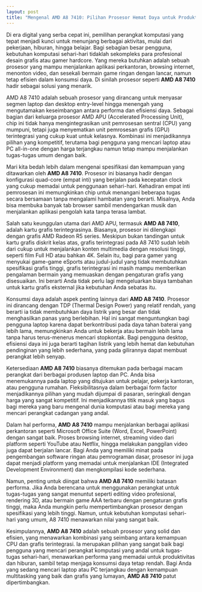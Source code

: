 ```yaml
---
layout: post
title: "Mengenal AMD A8 7410: Pilihan Prosesor Hemat Daya untuk Produktivitas Sehari-hari"
---
```


Di era digital yang serba cepat ini, pemilihan perangkat komputasi yang tepat menjadi kunci untuk menunjang berbagai aktivitas, mulai dari pekerjaan, hiburan, hingga belajar. Bagi sebagian besar pengguna, kebutuhan komputasi sehari-hari tidaklah sekompleks para profesional desain grafis atau gamer hardcore. Yang mereka butuhkan adalah sebuah prosesor yang mampu menjalankan aplikasi perkantoran, browsing internet, menonton video, dan sesekali bermain game ringan dengan lancar, namun tetap efisien dalam konsumsi daya. Di sinilah prosesor seperti **AMD A8 7410** hadir sebagai solusi yang menarik.

AMD A8 7410 adalah sebuah prosesor yang dirancang untuk menyasar segmen laptop dan desktop entry-level hingga menengah yang mengutamakan keseimbangan antara performa dan efisiensi daya. Sebagai bagian dari keluarga prosesor AMD APU (Accelerated Processing Unit), chip ini tidak hanya mengintegrasikan unit pemrosesan sentral (CPU) yang mumpuni, tetapi juga menyematkan unit pemrosesan grafis (GPU) terintegrasi yang cukup kuat untuk kelasnya. Kombinasi ini menjadikannya pilihan yang kompetitif, terutama bagi pengguna yang mencari laptop atau PC all-in-one dengan harga terjangkau namun tetap mampu menjalankan tugas-tugas umum dengan baik.

Mari kita bedah lebih dalam mengenai spesifikasi dan kemampuan yang ditawarkan oleh **AMD A8 7410**. Prosesor ini biasanya hadir dengan konfigurasi quad-core (empat inti) yang berjalan pada kecepatan clock yang cukup memadai untuk penggunaan sehari-hari. Kehadiran empat inti pemrosesan ini memungkinkan chip untuk menangani beberapa tugas secara bersamaan tanpa mengalami hambatan yang berarti. Misalnya, Anda bisa membuka banyak tab browser sambil mendengarkan musik dan menjalankan aplikasi pengolah kata tanpa terasa lambat.

Salah satu keunggulan utama dari AMD APU, termasuk **AMD A8 7410**, adalah kartu grafis terintegrasinya. Biasanya, prosesor ini dilengkapi dengan grafis AMD Radeon R5 series. Meskipun bukan tandingan untuk kartu grafis diskrit kelas atas, grafis terintegrasi pada A8 7410 sudah lebih dari cukup untuk menjalankan konten multimedia dengan resolusi tinggi, seperti film Full HD atau bahkan 4K. Selain itu, bagi para gamer yang menyukai game-game eSports atau judul-judul yang tidak membutuhkan spesifikasi grafis tinggi, grafis terintegrasi ini masih mampu memberikan pengalaman bermain yang memuaskan dengan pengaturan grafis yang disesuaikan. Ini berarti Anda tidak perlu lagi mengeluarkan biaya tambahan untuk kartu grafis eksternal jika kebutuhan Anda sebatas itu.

Konsumsi daya adalah aspek penting lainnya dari **AMD A8 7410**. Prosesor ini dirancang dengan TDP (Thermal Design Power) yang relatif rendah, yang berarti ia tidak membutuhkan daya listrik yang besar dan tidak menghasilkan panas yang berlebihan. Hal ini sangat menguntungkan bagi pengguna laptop karena dapat berkontribusi pada daya tahan baterai yang lebih lama, memungkinkan Anda untuk bekerja atau bermain lebih lama tanpa harus terus-menerus mencari stopkontak. Bagi pengguna desktop, efisiensi daya ini juga berarti tagihan listrik yang lebih hemat dan kebutuhan pendinginan yang lebih sederhana, yang pada gilirannya dapat membuat perangkat lebih senyap.

Ketersediaan **AMD A8 7410** biasanya ditemukan pada berbagai macam perangkat dari berbagai produsen laptop dan PC. Anda bisa menemukannya pada laptop yang ditujukan untuk pelajar, pekerja kantoran, atau pengguna rumahan. Fleksibilitasnya dalam berbagai form factor menjadikannya pilihan yang mudah dijumpai di pasaran, seringkali dengan harga yang sangat kompetitif. Ini menjadikannya titik masuk yang bagus bagi mereka yang baru mengenal dunia komputasi atau bagi mereka yang mencari perangkat cadangan yang andal.

Dalam hal performa, **AMD A8 7410** mampu menjalankan berbagai aplikasi perkantoran seperti Microsoft Office Suite (Word, Excel, PowerPoint) dengan sangat baik. Proses browsing internet, streaming video dari platform seperti YouTube atau Netflix, hingga melakukan panggilan video juga dapat berjalan lancar. Bagi Anda yang memiliki minat pada pengembangan software ringan atau pemrograman dasar, prosesor ini juga dapat menjadi platform yang memadai untuk menjalankan IDE (Integrated Development Environment) dan mengkompilasi kode sederhana.

Namun, penting untuk diingat bahwa **AMD A8 7410** memiliki batasan performa. Jika Anda berencana untuk menggunakan perangkat untuk tugas-tugas yang sangat menuntut seperti editing video profesional, rendering 3D, atau bermain game AAA terbaru dengan pengaturan grafis tinggi, maka Anda mungkin perlu mempertimbangkan prosesor dengan spesifikasi yang lebih tinggi. Namun, untuk kebutuhan komputasi sehari-hari yang umum, A8 7410 menawarkan nilai yang sangat baik.

Kesimpulannya, **AMD A8 7410** adalah sebuah prosesor yang solid dan efisien, yang menawarkan kombinasi yang seimbang antara kemampuan CPU dan grafis terintegrasi. Ia merupakan pilihan yang sangat baik bagi pengguna yang mencari perangkat komputasi yang andal untuk tugas-tugas sehari-hari, menawarkan performa yang memadai untuk produktivitas dan hiburan, sambil tetap menjaga konsumsi daya tetap rendah. Bagi Anda yang sedang mencari laptop atau PC terjangkau dengan kemampuan multitasking yang baik dan grafis yang lumayan, **AMD A8 7410** patut dipertimbangkan.
